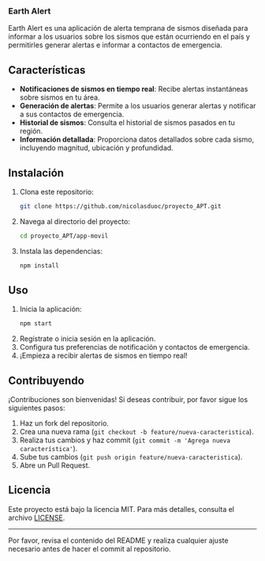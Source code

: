 ### Earth Alert

Earth Alert es una aplicación de alerta temprana de sismos diseñada para informar a los usuarios sobre los sismos que están ocurriendo en el país y permitirles generar alertas e informar a contactos de emergencia.

## Características

- **Notificaciones de sismos en tiempo real**: Recibe alertas instantáneas sobre sismos en tu área.
- **Generación de alertas**: Permite a los usuarios generar alertas y notificar a sus contactos de emergencia.
- **Historial de sismos**: Consulta el historial de sismos pasados en tu región.
- **Información detallada**: Proporciona datos detallados sobre cada sismo, incluyendo magnitud, ubicación y profundidad.

## Instalación

1. Clona este repositorio:
   ```bash
   git clone https://github.com/nicolasduoc/proyecto_APT.git
   ```
2. Navega al directorio del proyecto:
   ```bash
   cd proyecto_APT/app-movil
   ```
3. Instala las dependencias:
   ```bash
   npm install
   ```

## Uso

1. Inicia la aplicación:
   ```bash
   npm start
   ```
2. Regístrate o inicia sesión en la aplicación.
3. Configura tus preferencias de notificación y contactos de emergencia.
4. ¡Empieza a recibir alertas de sismos en tiempo real!

## Contribuyendo

¡Contribuciones son bienvenidas! Si deseas contribuir, por favor sigue los siguientes pasos:

1. Haz un fork del repositorio.
2. Crea una nueva rama (`git checkout -b feature/nueva-caracteristica`).
3. Realiza tus cambios y haz commit (`git commit -m 'Agrega nueva característica'`).
4. Sube tus cambios (`git push origin feature/nueva-caracteristica`).
5. Abre un Pull Request.

## Licencia

Este proyecto está bajo la licencia MIT. Para más detalles, consulta el archivo [LICENSE](LICENSE).

---

Por favor, revisa el contenido del README y realiza cualquier ajuste necesario antes de hacer el commit al repositorio.
